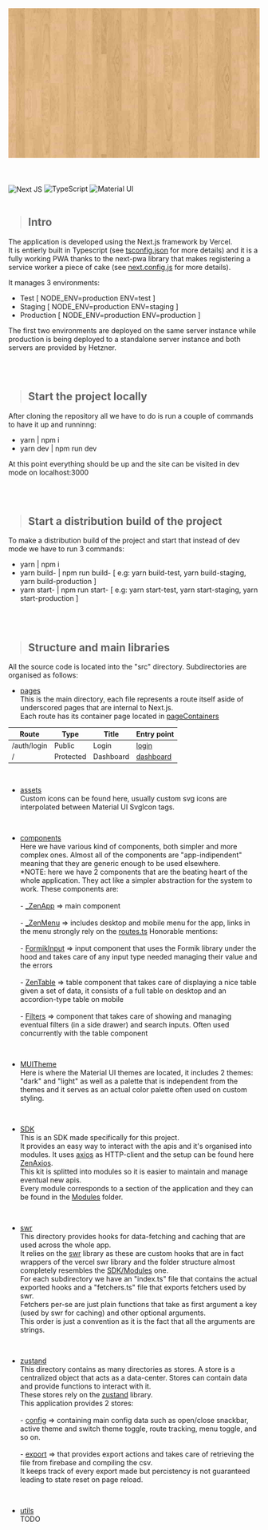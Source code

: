 <img src="./public/assets/example.jpg"  style="width: 100%;height: 300px;margin-bottom: 50px;">

<img height="30px" style="transform: translateY(1px);" alt="Next JS" src="https://img.shields.io/badge/nextjs-%23000000.svg?&style=for-the-badge&logo=next.js&logoColor=white"/>
<img alt="TypeScript" src="https://img.shields.io/badge/typescript-%23007ACC.svg?&style=for-the-badge&logo=typescript&logoColor=white"/>
<img alt="Material UI" src="https://img.shields.io/badge/materialui-%230081CB.svg?&style=for-the-badge&logo=material-ui&logoColor=white"/>

<br />
<br />

>## Intro

The application is developed using the Next.js framework by Vercel.<br />
It is entierly built in Typescript (see [tsconfig.json](./tsconfig.json) for more details) and it is a fully working PWA thanks to the next-pwa library that makes registering a service worker a piece of cake (see [next.config.js](./next.config.js) for more details).<br />

It manages 3 environments:<br />
- Test [ NODE_ENV=production ENV=test ]<br />
- Staging [ NODE_ENV=production ENV=staging ]<br />
- Production [ NODE_ENV=production ENV=production ]<br />

The first two environments are deployed on the same server instance while production is being deployed to a standalone server instance and both servers are provided by Hetzner.

<br />
<br />

>## Start the project locally

After cloning the repository all we have to do is run a couple of commands to have it up and runninng:<br />
- yarn | npm i<br />
- yarn dev | npm run dev<br />

At this point everything should be up and the site can be visited in dev mode on localhost:3000<br />

<br />
<br />

>## Start a distribution build of the project

To make a distribution build of the project and start that instead of dev mode we have to run 3 commands:<br />
- yarn | npm i<br />
- yarn build-<ENV> | npm run build-<ENV> [ e.g: yarn build-test, yarn build-staging, yarn build-production ]<br />
- yarn start-<ENV> | npm run start-<ENV> [ e.g: yarn start-test, yarn start-staging, yarn start-production ]<br />

<br />
<br />

>## Structure and main libraries

All the source code is located into the "src" directory. Subdirectories are organised as follows:

- [pages](./src/pages)<br />
This is the main directory, each file represents a route itself aside of underscored pages that are internal to Next.js.<br />
Each route has its container page located in [pageContainers](./src/pageContainers)

[//]: # (https://www.tablesgenerator.com/markdown_tables was used to create a nice table)


| Route                          	| Type      	| Title                   	| Entry point                                                                         	|
|--------------------------------	|-----------	|-------------------------	|-------------------------------------------------------------------------------------	|
| /auth/login                    	| Public    	| Login                   	| [login](./src/pageContainers/auth/login/index.tsx)     |
| /                              	| Protected 	| Dashboard               	| [dashboard](./src/pageContainers/dashboard/index.tsx)  |

<br />

- [assets](./src/assets)<br />
Custom icons can be found here, usually custom svg icons are interpolated between Material UI SvgIcon tags.

<br />

- [components](./src/components)<br />
Here we have various kind of components, both simpler and more complex ones. Almost all of the components are "app-indipendent" meaning that they are generic enough to be used elsewhere.<br />
*NOTE: here we have 2 components that are the beating heart of the whole application. They act like a simpler abstraction for the system to work. These components are:<br />
<br />- [_ZenApp](./src/components/_ZenApp/index.tsx) => main component<br />
<br />- [_ZenMenu](./src/components/_ZenMenu_/index.tsx) => includes desktop and mobile menu for the app, links in the menu strongly rely on the [routes.ts](./src/utils/routes/index.ts)
Honorable mentions:<br />
<br />- [FormikInput](./src/components/FormikInput/index.tsx) => input component that uses the Formik library under the hood and takes care of any input type needed managing their value and the errors<br />
<br />- [ZenTable](./src/components/ZenTable/index.tsx) => table component that takes care of displaying a nice table given a set of data, it consists of a full table on desktop and an accordion-type table on mobile<br />
<br />- [Filters](./src/components/Filters/index.tsx) => component that takes care of showing and managing eventual filters (in a side drawer) and search inputs. Often used concurrently with the table component

<br />

- [MUITheme](./src/MUITheme/index.tsx)<br />
Here is where the Material UI themes are located, it includes 2 themes: "dark" and "light" as well as a palette that is independent from the themes and it serves as an actual color palette often used on custom styling.

<br />

- [SDK](./src/SDK/index.ts)<br />
This is an SDK made specifically for this project.<br />
It provides an easy way to interact with the apis and it's organised into modules. It uses [axios](https://www.npmjs.com/package/axios) as HTTP-client and the setup can be found here [ZenAxios](./src/SDK/helpers/ZenAxios.ts).<br />
This kit is splitted into modules so it is easier to maintain and manage eventual new apis.<br />
Every module corresponds to a section of the application and they can be found in the [Modules](./src/SDK/Modules) folder.

<br />

- [swr](./src/swr)<br />
This directory provides hooks for data-fetching and caching that are used across the whole app.<br />
It relies on the [swr](https://www.npmjs.com/package/swr) library as these are custom hooks that are in fact wrappers of the vercel swr library and the folder structure almost completely resembles the [SDK/Modules](./src/SDK/Modules) one.<br />
For each subdirectory we have an "index.ts" file that contains the actual exported hooks and a "fetchers.ts" file that exports fetchers used by swr.<br />
Fetchers per-se are just plain functions that take as first argument a key (used by swr for caching) and other optional arguments.<br />
This order is just a convention as it is the fact that all the arguments are strings.

<br />

- [zustand](./src/zustand)<br />
This directory contains as many directories as stores. A store is a centralized object that acts as a data-center. Stores can contain data and provide functions to interact with it.<br />
These stores rely on the [zustand](https://www.npmjs.com/package/zustand) library.<br />
This application provides 2 stores:<br />
<br />- [config](./src/zustand/config/index.ts) => containing main config data such as open/close snackbar, active theme and switch theme toggle, route tracking, menu toggle, and so on.<br />
<br />- [export](./src/zustand/export/index.ts) => that provides export actions and takes care of retrieving the file from firebase and compiling the csv.<br />
It keeps track of every export made but percistency is not guaranteed leading to state reset on page reload.

<br />

- [utils](./src/utils)<br />
TODO



